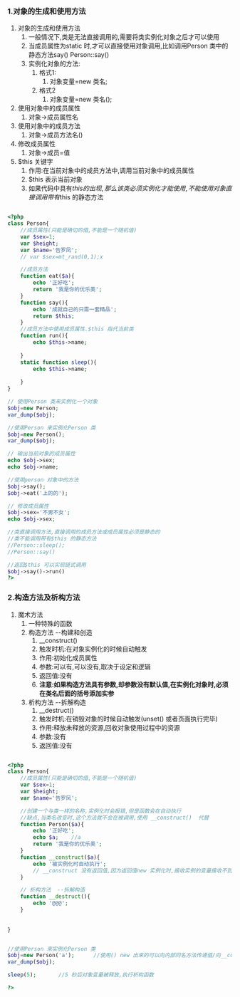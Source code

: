 ### 1.对象的生成和使用方法

1. 对象的生成和使用方法
   1. 一般情况下,类是无法直接调用的,需要将类实例化对象之后才可以使用
   2. 当成员属性为static 时,才可以直接使用对象调用,比如调用Person 类中的静态方法say() Person::say() 
   3. 实例化对象的方法:
      1. 格式1:
         1. 对象变量=new 类名;
      2. 格式2
         1. 对象变量=new 类名();
2. 使用对象中的成员属性
   1. 对象->成员属性名
3. 使用对象中的成员方法
   1. 对象->成员方法名()
4. 修改成员属性
   1. 对象->成员=值
5. $this 关键字
   1. 作用:在当前对象中的成员方法中,调用当前对象中的成员属性
   2. $this 表示当前对象
   3. 如果代码中具有$this 的出现,那么该类必须实例化才能使用,不能使用对象直接调用带有$this 的静态方法

```php

<?php
class Person{
    //成员属性(只能是确切的值,不能是一个随机值)
    var $sex=1;
    var $height;
    var $name='告罗凤';
    // var $sex=mt_rand(0,1);x

    //成员方法
    function eat($a){
        echo '正好吃';
        return '我是你的优乐美';
    }
    function say(){
        echo '成就自己的只需一套精品';
        return $this;
    }
    //成员方法中使用成员属性.$this 指代当前类
    function run(){
        echo $this->name;
        
    }
    static function sleep(){
        echo $this->name;
        
    }
}

// 使用Person 类来实例化一个对象
$obj=new Person;
var_dump($obj);

//使用Person 来实例化Person 类
$obj=new Person();
var_dump($obj);

// 输出当前对象的成员属性
echo $obj->sex; 
echo $obj->name; 

//使用person 对象中的方法
$obj->say();
$obj->eat('上的的');

// 修改成员属性
$obj->sex='不男不女'; 
echo $obj->sex; 

//类直接调用方法,直接调用的成员方法或成员属性必须是静态的
//类不能调用带有$this 的静态方法
//Person::sleep();	
//Person::say()

//返回$this 可以实现链式调用
$obj->say()->run()
?>


```

### 2.构造方法及析构方法

1. 魔术方法
   1. 一种特殊的函数
   2. 构造方法  --构建和创造
      1. __construct()
      2. 触发时机:在对象实例化的时候自动触发
      3. 作用:初始化成员属性
      4. 参数:可以有,可以没有,取决于设定和逻辑
      5. 返回值:没有
      6. **注意:如果构造方法具有参数,却参数没有默认值,在实例化对象时,必须在类名后面的括号添加实参**
   3. 析构方法  --拆解构造
      1. __destruct()
      2. 触发时机:在销毁对象的时候自动触发(unset() 或者页面执行完毕)
      3. 作用:释放未释放的资源,回收对象使用过程中的资源
      4. 参数:没有
      5. 返回值:没有

```php

<?php
class Person{
    //成员属性(只能是确切的值,不能是一个随机值)
    var $sex=1;
    var $height;
    var $name='告罗凤';

    //创建一个与类一样的名称,实例化时会报错,但是函数会在自动执行
    //缺点,当类名改变时,这个方法就不会在被调用,使用 __construct()  代替
    function Person($a){
        echo '正好吃';
        echo $a;    //a
        return '我是你的优乐美';
    }
    function __construct($a){
        echo '被实例化时自动执行';
        // __construct 没有返回值,因为返回值new 实例化时,接收实例的变量接收不到这个返回值,
    }

    // 析构方法  --拆解构造
    function __destruct(){
        echo '@@@';
    }
  
   
}


//使用Person 来实例化Person 类
$obj=new Person('a');      //使用() new 出来的可以向内部同名方法传递值/向__construct 传参
var_dump($obj);

sleep(5);       //5 秒后对象变量被释放,执行析构函数

?>

```



